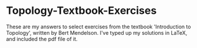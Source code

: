# Topology-Textbook-Exercises
These are my answers to select exercises from the textbook 'Introduction to Topology', written by Bert Mendelson. I've typed up my solutions in LaTeX, and included the pdf file of it.
